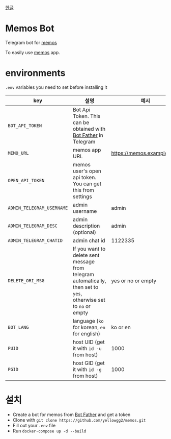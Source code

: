 [한글](README.ko.md)

# Memos Bot

Telegram bot for [memos](https://github.com/usememos/memos)

To easily use [memos](https://github.com/usememos/memos) app.

# environments

`.env` variables you need to set before installing it

| key                       | 설명                                                                                                              | 예시                      |
| ------------------------- | ----------------------------------------------------------------------------------------------------------------- | ------------------------- |
| `BOT_API_TOKEN`           | Bot Api Token. This can be obtained with [Bot Father](https://t.me/botfather) in Telegram                         |                           |
| `MEMO_URL`                | memos app URL                                                                                                     | https://memos.example.com |
| `OPEN_API_TOKEN`          | memos user's open api token. You can get this from settings                                                       |                           |
| `ADMIN_TELEGRAM_USERNAME` | admin username                                                                                                    | admin                     |
| `ADMIN_TELEGRAM_DESC`     | admin description (optional)                                                                                      | admin                     |
| `ADMIN_TELEGRAM_CHATID`   | admin chat id                                                                                                     | 1122335                   |
| `DELETE_ORI_MSG`          | If you want to delete sent message from telegram automatically, then set to `yes`, otherwise set to `no` or empty | yes or no or empty        |
| `BOT_LANG`                | language (`ko` for korean, `en` for english)                                                                      | ko or en                  |
| `PUID`                    | host UID (get it with `id -u` from host)                                                                          | 1000                      |
| `PGID`                    | host GID (get it with `id -g` from host)                                                                          | 1000                      |

# 설치

- Create a bot for memos from [Bot Father](https://t.me/botfather) and get a token
- Clone with `git clone https://github.com/yellowgg2/memos.git`
- Fill out your `.env` file
- Run `docker-compose up -d --build`
